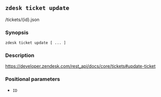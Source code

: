 ## `zdesk ticket update`

/tickets/{id}.json

### Synopsis

    zdesk ticket update [ ... ]

### Description

https://developer.zendesk.com/rest_api/docs/core/tickets#update-ticket

### Positional parameters

* `ID`

